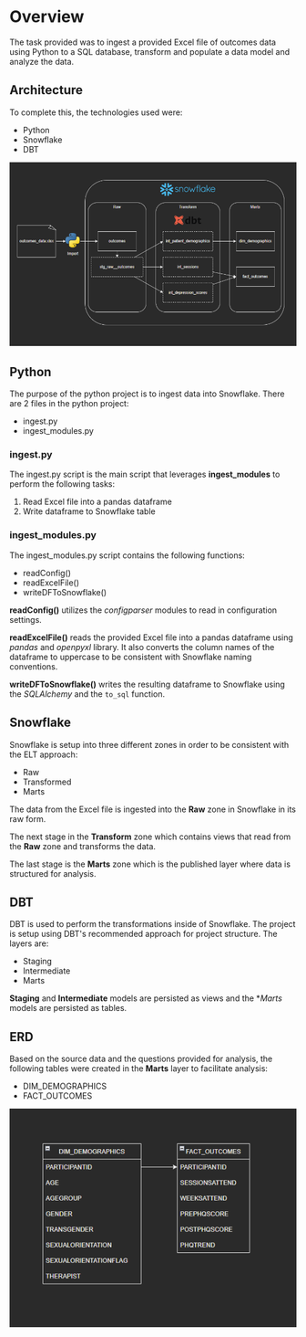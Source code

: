 # Overview
The task provided was to ingest a provided Excel file of outcomes data using Python to a SQL database, transform and populate a data model and analyze the data.

## Architecture
To complete this, the technologies used were:
- Python
- Snowflake
- DBT

![Overview](docs/overview.png)

## Python
The purpose of the python project is to ingest data into Snowflake. There are 2 files in the python project:
- ingest.py
- ingest_modules.py

### ingest.py
The ingest.py script is the main script that leverages **ingest_modules** to perform the following tasks:
1) Read Excel file into a pandas dataframe
2) Write dataframe to Snowflake table

### ingest_modules.py
The ingest_modules.py script contains the following functions:
- readConfig()
- readExcelFile()
- writeDFToSnowflake()

**readConfig()** utilizes the *configparser* modules to read in configuration settings.

**readExcelFile()** reads the provided Excel file into a pandas dataframe using *pandas* and *openpyxl* library. It also converts the column names of the dataframe to uppercase to be consistent with Snowflake naming conventions.

**writeDFToSnowflake()** writes the resulting dataframe to Snowflake using the *SQLAlchemy* and the `to_sql` function.

## Snowflake
Snowflake is setup into three different zones in order to be consistent with the ELT approach:
- Raw
- Transformed
- Marts

The data from the Excel file is ingested into the **Raw** zone in Snowflake in its raw form.

The next stage in the **Transform** zone which contains views that read from the **Raw** zone and transforms the data.

The last stage is the **Marts** zone which is the published layer where data is structured for analysis.

## DBT
DBT is used to perform the transformations inside of Snowflake. The project is setup using DBT's recommended approach for project structure. The layers are:
- Staging
- Intermediate
- Marts

**Staging** and **Intermediate** models are persisted as views and the **Marts* models are persisted as tables.

## ERD
Based on the source data and the questions provided for analysis, the following tables were created in the **Marts** layer to facilitate analysis:
- DIM_DEMOGRAPHICS
- FACT_OUTCOMES

![ERD](docs/ERD.png)


